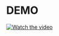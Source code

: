 # DEMO
[![Watch the video](https://img.youtube.com/vi/Jha3uYX06Ik/0.jpg)](https://www.youtube.com/watch?v=Jha3uYX06Ik&feature=youtu.be)
